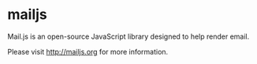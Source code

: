 mailjs
======

Mail.js is an open-source JavaScript library designed to help render email.

Please visit http://mailjs.org for more information.

